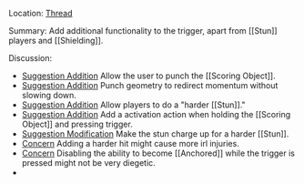 Location: [Thread](https://discord.com/channels/1092928496474521700/1124444350257045535)

Summary: 
Add additional functionality to the trigger, apart from [[Stun]] players and [[Shielding]]. 

Discussion:
- [Suggestion Addition](https://discord.com/channels/1092928496474521700/1124444350257045535) Allow the user to punch the [[Scoring Object]].
- [Suggestion Addition](https://discord.com/channels/1092928496474521700/1124444350257045535) Punch geometry to redirect momentum without slowing down. 
- [Suggestion Addition](https://discord.com/channels/1092928496474521700/1124444350257045535) Allow players to do a "harder [[Stun]]."
- [Suggestion Addition](https://discord.com/channels/1092928496474521700/1124444350257045535) Add a activation action when holding the [[Scoring Object]] and pressing trigger.
- [Suggestion Modification](https://discord.com/channels/1092928496474521700/1124444350257045535/1124456805762867281) Make the stun charge up for a harder [[Stun]].
- [Concern](https://discord.com/channels/1092928496474521700/1124444350257045535/1124468319894896660) Adding a harder hit might cause more irl injuries. 
- [Concern](https://discord.com/channels/1092928496474521700/1124444350257045535/1124686887928471643) Disabling the ability to become [[Anchored]] while the trigger is pressed might not be very diegetic. 
- 

